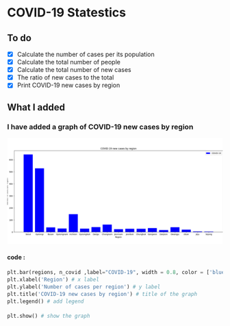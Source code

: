 # COVID-19 Statestics

## To do 
* [x] Calculate the number of cases per its population
* [x] Calculate the total number of people  
* [x] Calculate the total number of new cases
* [x] The ratio of new cases to the total
* [x] Print COVID-19 new cases by region

## What I added

### I have added a graph of COVID-19 new cases by region
  
![](./Figure_1.png)

#### code :

```py
plt.bar(regions, n_covid ,label="COVID-19", width = 0.8, color = ['blue']) # view of the bar
plt.xlabel('Region') # x label
plt.ylabel('Number of cases per region') # y label
plt.title('COVID-19 new cases by region') # title of the graph
plt.legend() # add legend

plt.show() # show the graph
```
